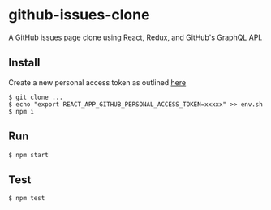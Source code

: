 # github-issues-clone

A GitHub issues page clone using React, Redux, and GitHub's GraphQL API.

## Install

Create a new personal access token as outlined [here](https://help.github.com/articles/creating-a-personal-access-token-for-the-command-line/)

```
$ git clone ...
$ echo "export REACT_APP_GITHUB_PERSONAL_ACCESS_TOKEN=xxxxx" >> env.sh
$ npm i
```

## Run 

```
$ npm start
```

## Test

```
$ npm test
```
